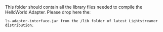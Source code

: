 This folder should contain all the library files needed to compile the HelloWorld Adapter. Please drop here the:

    ls-adapter-interface.jar from the /lib folder of latest Lightstreamer distribution;
    